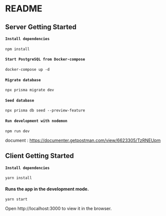 # README

## Server Getting Started

#### `Install dependencies`
    npm install

#### `Start PostgreSQL from Docker-compose`
    docker-compose up -d

#### `Migrate database`
    npx prisma migrate dev

#### `Seed database`
    npx prisma db seed --preview-feature


#### `Run development with nodemon`
    npm run dev

document : https://documenter.getpostman.com/view/6623305/TzRNEUpm 

## Client Getting Started

#### `Install dependencies`
    yarn install

#### Runs the app in the development mode.
    yarn start

Open http://localhost:3000 to view it in the browser.
